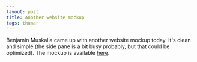 ```yaml
---
layout: post
title: Another website mockup
tags: thunar
---
```


Benjamin Muskalla came up with another website mockup today.  It's clean and simple (the side pane is a bit busy probably, but that could be optimized). The mockup is available <a href="http://thunar.xfce.org/mockups/benjamin.muskalla/thunar/">here</a>.
